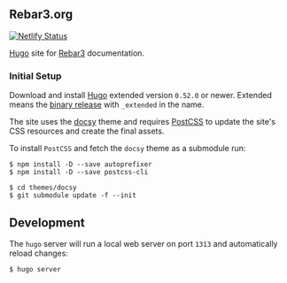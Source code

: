 ## Rebar3.org

[![Netlify Status](https://api.netlify.com/api/v1/badges/7f9a24ea-990d-40de-88c5-a4c64d90c155/deploy-status)](https://app.netlify.com/sites/rebar3/deploys)

[Hugo](https://gohugo.io/) site for [Rebar3](https://rebar3.org) documentation.

### Initial Setup

Download and install [Hugo](https://github.com/gohugoio/hugo/releases) extended version `0.52.0` or newer. Extended means the [binary release](https://github.com/gohugoio/hugo/releases) with `_extended` in the name.

The site uses the [docsy](https://www.docsy.dev/) theme and requires [PostCSS](https://www.docsy.dev/docs/getting-started/#install-postcss) to update the site's CSS resources and create the final assets.

To install `PostCSS` and fetch the `docsy` theme as a submodule run:

```shell
$ npm install -D --save autoprefixer
$ npm install -D --save postcss-cli

$ cd themes/docsy
$ git submodule update -f --init
```

## Development

The `hugo` server will run a local web server on port `1313` and automatically reload changes:

```shell
$ hugo server
```
